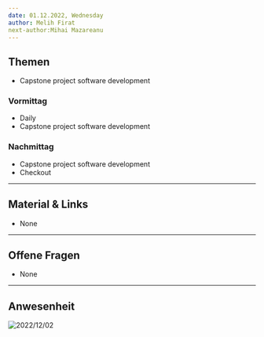 ```yaml
---
date: 01.12.2022, Wednesday
author: Melih Firat
next-author:Mihai Mazareanu
---
```


## Themen

- Capstone project software development

### Vormittag

- Daily
- Capstone project software development

### Nachmittag

- Capstone project software development
- Checkout

---

## Material & Links

- None

---

## Offene Fragen

- None

---

## Anwesenheit

![2022/12/02](../images/2022-12-02.png)

